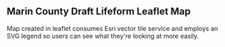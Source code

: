 ## Marin County Draft Lifeform Leaflet Map
Map created in leaflet consumes Esri vector tile service and employs an SVG legend so users can see what they're looking at more easily.
